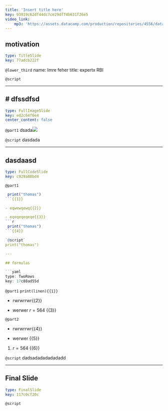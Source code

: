 ```yaml
---
title: 'Insert title here'
key: 93919c62df44dc7ce29df74b631f26e5
video_link:
    mp3: 'https://assets.datacamp.com/production/repositories/4556/datasets/7f133d914b59dc56e97691a0a346951608284fb5/ch1DE_full.mp3'
---
```


## motivation

```yaml
type: TitleSlide
key: 77adcb222f
```

`@lower_third`
name: Imre feher
title: expertx RBI

`@script`


---

## # **dfssdfsd**

```yaml
type: FullImageSlide
key: ed2c64f6e4
center_content: false
```

`@part1`
dsada![](https://assets.datacamp.com/production/repositories/4556/datasets/66b3a75fb0fe35472e32a9d4188527fa589bac95/Bad.jpg)

`@script`
dasdada

---

## dasdaasd

```yaml
type: FullCodeSlide
key: c929a88bd4
```

`@part1`
```r
 print("thomas") 
```{{1}}

- eqwewqewq{{2}}

- eqeqeqeqeqe{{3}}
```r
 print("thomas") 
```{{4}}

`@script`
print("thomas")

---

## formulas

```yaml
type: TwoRows
key: 17c88ad55d
```

`@part1`
`print(linen){{1}}`
 
- rwrwrrwr{{2}}

- werwer $r=564$ {{3}}

`@part2`
- rwrwrrwr{{4}}

- werwer {{5}}

1. $r=564$ {{6}}

`@script`
dadsadadadadadadd

---

## Final Slide

```yaml
type: FinalSlide
key: 117c0cf20c
```

`@script`
